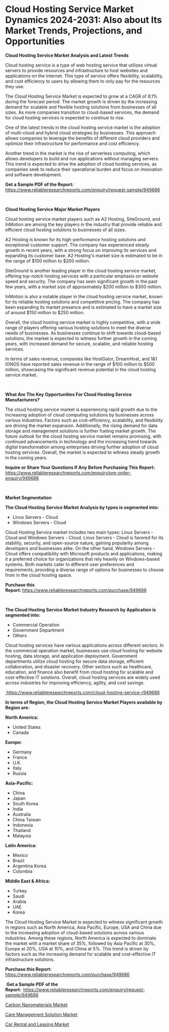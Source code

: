 <p><h1>Cloud Hosting Service Market Dynamics 2024-2031: Also about Its Market Trends, Projections, and Opportunities</h1></p><p><strong>Cloud Hosting Service Market Analysis and Latest Trends</strong></p>
<p><p>Cloud hosting service is a type of web hosting service that utilizes virtual servers to provide resources and infrastructure to host websites and applications on the internet. This type of service offers flexibility, scalability, and cost efficiency to users by allowing them to only pay for the resources they use.</p><p>The Cloud Hosting Service Market is expected to grow at a CAGR of 8.1% during the forecast period. The market growth is driven by the increasing demand for scalable and flexible hosting solutions from businesses of all sizes. As more companies transition to cloud-based services, the demand for cloud hosting services is expected to continue to rise.</p><p>One of the latest trends in the cloud hosting service market is the adoption of multi-cloud and hybrid cloud strategies by businesses. This approach allows companies to leverage the benefits of different cloud providers and optimize their infrastructure for performance and cost efficiency.</p><p>Another trend in the market is the rise of serverless computing, which allows developers to build and run applications without managing servers. This trend is expected to drive the adoption of cloud hosting services, as companies seek to reduce their operational burden and focus on innovation and software development.</p></p>
<p><strong>Get a Sample PDF of the Report:&nbsp;</strong> <a href="https://www.reliableresearchreports.com/enquiry/request-sample/949686">https://www.reliableresearchreports.com/enquiry/request-sample/949686</a></p>
<p>&nbsp;</p>
<p><strong>Cloud Hosting Service Major Market Players</strong></p>
<p><p>Cloud hosting service market players such as A2 Hosting, SiteGround, and InMotion are among the key players in the industry that provide reliable and efficient cloud hosting solutions to businesses of all sizes.</p><p>A2 Hosting is known for its high-performance hosting solutions and exceptional customer support. The company has experienced steady growth in recent years, with a strong focus on improving its services and expanding its customer base. A2 Hosting's market size is estimated to be in the range of $100 million to $200 million.</p><p>SiteGround is another leading player in the cloud hosting service market, offering top-notch hosting services with a particular emphasis on website speed and security. The company has seen significant growth in the past few years, with a market size of approximately $200 million to $300 million.</p><p>InMotion is also a notable player in the cloud hosting service market, known for its reliable hosting solutions and competitive pricing. The company has been expanding its market presence and is estimated to have a market size of around $150 million to $250 million.</p><p>Overall, the cloud hosting service market is highly competitive, with a wide range of players offering various hosting solutions to meet the diverse needs of businesses. As businesses continue to shift towards cloud-based solutions, the market is expected to witness further growth in the coming years, with increased demand for secure, scalable, and reliable hosting services.</p><p>In terms of sales revenue, companies like HostGator, DreamHost, and 1&1 IONOS have reported sales revenue in the range of $100 million to $500 million, showcasing the significant revenue potential in the cloud hosting service market.</p></p>
<p>&nbsp;</p>
<p><strong>What Are The Key Opportunities For Cloud Hosting Service Manufacturers?</strong></p>
<p><p>The cloud hosting service market is experiencing rapid growth due to the increasing adoption of cloud computing solutions by businesses across various industries. Factors such as cost-efficiency, scalability, and flexibility are driving the market expansion. Additionally, the rising demand for data storage and management solutions is further fueling market growth. The future outlook for the cloud hosting service market remains promising, with continued advancements in technology and the increasing trend towards digital transformation among enterprises driving further adoption of cloud hosting services. Overall, the market is expected to witness steady growth in the coming years.</p></p>
<p><strong>Inquire or Share Your Questions If Any Before Purchasing This Report:</strong> <a href="https://www.reliableresearchreports.com/enquiry/pre-order-enquiry/949686">https://www.reliableresearchreports.com/enquiry/pre-order-enquiry/949686</a></p>
<p>&nbsp;</p>
<p><strong>Market Segmentation</strong></p>
<p><strong>The Cloud Hosting Service Market Analysis by types is segmented into:</strong></p>
<p><ul><li>Linux Servers - Cloud</li><li>Windows Servers - Cloud</li></ul></p>
<p><p>Cloud Hosting Service market includes two main types: Linux Servers - Cloud and Windows Servers - Cloud. Linux Servers - Cloud is favored for its stability, security, and open-source nature, gaining popularity among developers and businesses alike. On the other hand, Windows Servers - Cloud offers compatibility with Microsoft products and applications, making it a preferred choice for organizations that rely heavily on Windows-based systems. Both markets cater to different user preferences and requirements, providing a diverse range of options for businesses to choose from in the cloud hosting space.</p></p>
<p><strong>Purchase this Report:&nbsp;</strong><a href="https://www.reliableresearchreports.com/purchase/949686">https://www.reliableresearchreports.com/purchase/949686</a></p>
<p>&nbsp;</p>
<p><strong>The Cloud Hosting Service Market Industry Research by Application is segmented into:</strong></p>
<p><ul><li>Commercial Operation</li><li>Government Department</li><li>Others</li></ul></p>
<p><p>Cloud hosting services have various applications across different sectors. In the commercial operation market, businesses use cloud hosting for website hosting, data storage, and application deployment. Government departments utilize cloud hosting for secure data storage, efficient collaboration, and disaster recovery. Other sectors such as healthcare, education, and finance also benefit from cloud hosting for scalable and cost-effective IT solutions. Overall, cloud hosting services are widely used across industries for improving efficiency, agility, and cost savings.</p></p>
<p><a href="https://www.reliableresearchreports.com/cloud-hosting-service-r949686">&nbsp;https://www.reliableresearchreports.com/cloud-hosting-service-r949686</a></p>
<p><strong>In terms of Region, the Cloud Hosting Service Market Players available by Region are:</strong></p>
<p>
    <p> <strong> North America: </strong>
        <ul>
            <li>United States</li>
            <li>Canada</li>
        </ul>
        </p> 
    <p> <strong> Europe: </strong>
        <ul>
            <li>Germany</li>
            <li>France</li>
            <li>U.K.</li>
            <li>Italy</li>
            <li>Russia</li>
        </ul>
        </p> 
    <p> <strong> Asia-Pacific: </strong>
        <ul>
            <li>China</li>
            <li>Japan</li>
            <li>South Korea</li>
            <li>India</li>
            <li>Australia</li>
            <li>China Taiwan</li>
            <li>Indonesia</li>
            <li>Thailand</li>
            <li>Malaysia</li>
        </ul>
        </p> 
    <p> <strong> Latin America: </strong>
        <ul>
            <li>Mexico</li>
            <li>Brazil</li>
            <li>Argentina Korea</li>
            <li>Colombia</li>
        </ul>
        </p> 
    <p> <strong> Middle East & Africa: </strong>
        <ul>
            <li>Turkey</li>
            <li>Saudi</li>
            <li>Arabia</li>
            <li>UAE</li>
            <li>Korea</li>
        </ul>
    </p>
    </p>
<p><p>The Cloud Hosting Service Market is expected to witness significant growth in regions such as North America, Asia Pacific, Europe, USA and China due to the increasing adoption of cloud-based solutions across various industries. Among these regions, North America is expected to dominate the market with a market share of 35%, followed by Asia Pacific at 30%, Europe at 20%, USA at 10%, and China at 5%. This trend is driven by factors such as the increasing demand for scalable and cost-effective IT infrastructure solutions.</p></p>
<p><strong>Purchase this Report: </strong><a href="https://www.reliableresearchreports.com/purchase/949686">https://www.reliableresearchreports.com/purchase/949686</a></p>
<p>&nbsp;<strong>Get a Sample PDF of the Report:&nbsp;&nbsp;</strong><a href="https://www.reliableresearchreports.com/enquiry/request-sample/949686">https://www.reliableresearchreports.com/enquiry/request-sample/949686</a></p>
<p><strong></strong></p>
<p><p><a href="https://www.linkedin.com/pulse/carbon-nanomaterials-market-size-outlook-forecast-2024-2031-ebm4e">Carbon Nanomaterials Market</a></p><p><a href="https://www.linkedin.com/pulse/decoding-care-management-solution-market-metrics-share-trends-growth-p9ybe">Care Management Solution Market</a></p><p><a href="https://www.linkedin.com/pulse/car-rental-leasing-market-insight-trends-growth-forecasted-pstef">Car Rental and Leasing Market</a></p></p>